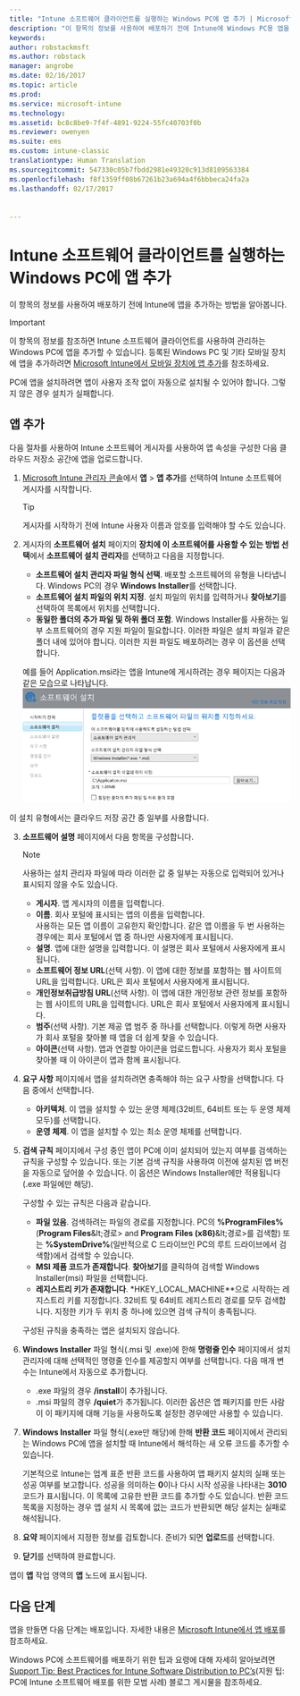 ```yaml
---
title: "Intune 소프트웨어 클라이언트를 실행하는 Windows PC에 앱 추가 | Microsoft 문서"
description: "이 항목의 정보를 사용하여 배포하기 전에 Intune에 Windows PC용 앱을 추가하는 방법을 알아봅니다."
keywords: 
author: robstackmsft
ms.author: robstack
manager: angrobe
ms.date: 02/16/2017
ms.topic: article
ms.prod: 
ms.service: microsoft-intune
ms.technology: 
ms.assetid: bc8c8be9-7f4f-4891-9224-55fc40703f0b
ms.reviewer: owenyen
ms.suite: ems
ms.custom: intune-classic
translationtype: Human Translation
ms.sourcegitcommit: 547330c05b7fbdd2981e49320c913d8109563384
ms.openlocfilehash: f8f1359ff08b67261b23a694a4f6bbbeca24fa2a
ms.lasthandoff: 02/17/2017


---
```


# <a name="add-apps-for-windows-pcs-that-run-the-intune-software-client"></a>Intune 소프트웨어 클라이언트를 실행하는 Windows PC에 앱 추가

이 항목의 정보를 사용하여 배포하기 전에 Intune에 앱을 추가하는 방법을 알아봅니다.

> [!IMPORTANT]
> 이 항목의 정보를 참조하면 Intune 소프트웨어 클라이언트를 사용하여 관리하는 Windows PC에 앱을 추가할 수 있습니다. 등록된 Windows PC 및 기타 모바일 장치에 앱을 추가하려면 [Microsoft Intune에서 모바일 장치에 앱 추가](add-apps-for-mobile-devices-in-microsoft-intune.md)를 참조하세요.

PC에 앱을 설치하려면 앱이 사용자 조작 없이 자동으로 설치될 수 있어야 합니다. 그렇지 않은 경우 설치가 실패합니다.


## <a name="add-the-app"></a>앱 추가
다음 절차를 사용하여 Intune 소프트웨어 게시자를 사용하여 앱 속성을 구성한 다음 클라우드 저장소 공간에 앱을 업로드합니다.

1.  [Microsoft Intune 관리자 콘솔](https://manage.microsoft.com)에서 **앱** &gt; **앱 추가**를 선택하여 Intune 소프트웨어 게시자를 시작합니다.

    > [!TIP]
    > 게시자를 시작하기 전에 Intune 사용자 이름과 암호를 입력해야 할 수도 있습니다.

2.  게시자의 **소프트웨어 설치** 페이지의 **장치에 이 소프트웨어를 사용할 수 있는 방법 선택**에서 **소프트웨어 설치 관리자**를 선택하고 다음을 지정합니다.

    - **소프트웨어 설치 관리자 파일 형식 선택**. 배포할 소프트웨어의 유형을 나타냅니다. Windows PC의 경우 **Windows Installer**를 선택합니다.
    - **소프트웨어 설치 파일의 위치 지정**. 설치 파일의 위치를 입력하거나 **찾아보기**를 선택하여 목록에서 위치를 선택합니다.
    - **동일한 폴더의 추가 파일 및 하위 폴더 포함**. Windows Installer를 사용하는 일부 소프트웨어의 경우 지원 파일이 필요합니다. 이러한 파일은 설치 파일과 같은 폴더 내에 있어야 합니다. 이러한 지원 파일도 배포하려는 경우 이 옵션을 선택합니다.

    예를 들어 Application.msi라는 앱을 Intune에 게시하려는 경우 페이지는 다음과 같은 모습으로 나타납니다. ![게시자의 소프트웨어 설정 페이지](./media/publisher-for-pc.png)

   이 설치 유형에서는 클라우드 저장 공간 중 일부를 사용합니다.

3.  **소프트웨어 설명** 페이지에서 다음 항목을 구성합니다.

    > [!NOTE]
    > 사용하는 설치 관리자 파일에 따라 이러한 값 중 일부는 자동으로 입력되어 있거나 표시되지 않을 수도 있습니다.

    - **게시자**. 앱 게시자의 이름을 입력합니다.
    - **이름**. 회사 포털에 표시되는 앱의 이름을 입력합니다.<br />사용하는 모든 앱 이름이 고유한지 확인합니다. 같은 앱 이름을 두 번 사용하는 경우에는 회사 포털에서 앱 중 하나만 사용자에게 표시됩니다.
    - **설명**. 앱에 대한 설명을 입력합니다. 이 설명은 회사 포털에서 사용자에게 표시됩니다.
    - **소프트웨어 정보 URL**(선택 사항). 이 앱에 대한 정보를 포함하는 웹 사이트의 URL을 입력합니다. URL은 회사 포털에서 사용자에게 표시됩니다.
    - **개인정보취급방침 URL**(선택 사항). 이 앱에 대한 개인정보 관련 정보를 포함하는 웹 사이트의 URL을 입력합니다. URL은 회사 포털에서 사용자에게 표시됩니다.
    - **범주**(선택 사항). 기본 제공 앱 범주 중 하나를 선택합니다. 이렇게 하면 사용자가 회사 포털을 찾아볼 때 앱을 더 쉽게 찾을 수 있습니다.
    - **아이콘**(선택 사항). 앱과 연결할 아이콘을 업로드합니다. 사용자가 회사 포털을 찾아볼 때 이 아이콘이 앱과 함께 표시됩니다.

4.  **요구 사항** 페이지에서 앱을 설치하려면 충족해야 하는 요구 사항을 선택합니다. 다음 중에서 선택합니다.

    - **아키텍처**. 이 앱을 설치할 수 있는 운영 체제(32비트, 64비트 또는 두 운영 체제 모두)를 선택합니다.
    - **운영 체제**. 이 앱을 설치할 수 있는 최소 운영 체제를 선택합니다.

5.  **검색 규칙** 페이지에서 구성 중인 앱이 PC에 이미 설치되어 있는지 여부를 검색하는 규칙을 구성할 수 있습니다.  또는 기본 검색 규칙을 사용하여 이전에 설치된 앱 버전을 자동으로 덮어쓸 수 있습니다. 이 옵션은 Windows Installer에만 적용됩니다(.exe 파일에만 해당).

    구성할 수 있는 규칙은 다음과 같습니다.
    - **파일 있음**. 검색하려는 파일의 경로를 지정합니다. PC의 **%ProgramFiles%**(**Program Files**\&lt;경로&gt; and **Program Files (x86)**\&lt;경로&gt;를 검색함) 또는 **%SystemDrive%**(일반적으로 C 드라이브인 PC의 루트 드라이브에서 검색함)에서 검색할 수 있습니다.
    - **MSI 제품 코드가 존재합니다**. **찾아보기**를 클릭하여 검색할 Windows Installer(msi) 파일을 선택합니다.
    - **레지스트리 키가 존재합니다**. *HKEY_LOCAL_MACHINE\**으로 시작하는 레지스트리 키를 지정합니다. 32비트 및 64비트 레지스트리 경로를 모두 검색합니다. 지정한 키가 두 위치 중 하나에 있으면 검색 규칙이 충족됩니다.

    구성된 규칙을 충족하는 앱은 설치되지 않습니다.

6.  **Windows Installer** 파일 형식(.msi 및 .exe)에 한해 **명령줄 인수** 페이지에서 설치 관리자에 대해 선택적인 명령줄 인수를 제공할지 여부를 선택합니다.
    다음 매개 변수는 Intune에서 자동으로 추가합니다.
    - .exe 파일의 경우 **/install**이 추가됩니다.
    - .msi 파일의 경우 **/quiet**가 추가됩니다.
    이러한 옵션은 앱 패키지를 만든 사람이 이 패키지에 대해 기능을 사용하도록 설정한 경우에만 사용할 수 있습니다.

7.  **Windows Installer** 파일 형식(.exe만 해당)에 한해 **반환 코드** 페이지에서 관리되는 Windows PC에 앱을 설치할 때 Intune에서 해석하는 새 오류 코드를 추가할 수 있습니다.

    기본적으로 Intune는 업계 표준 반환 코드를 사용하여 앱 패키지 설치의 실패 또는 성공 여부를 보고합니다. 성공을 의미하는 **0**이나 다시 시작 성공을 나타내는 **3010** 코드가 표시됩니다. 이 목록에 고유한 반환 코드를 추가할 수도 있습니다. 반환 코드 목록을 지정하는 경우 앱 설치 시 목록에 없는 코드가 반환되면 해당 설치는 실패로 해석됩니다.

8.  **요약** 페이지에서 지정한 정보를 검토합니다. 준비가 되면 **업로드**를 선택합니다.

9. **닫기**를 선택하여 완료합니다.

앱이 **앱** 작업 영역의 **앱** 노드에 표시됩니다.

## <a name="next-steps"></a>다음 단계

앱을 만들면 다음 단계는 배포입니다. 자세한 내용은 [Microsoft Intune에서 앱 배포](deploy-apps.md)를 참조하세요.

Windows PC에 소프트웨어를 배포하기 위한 팁과 요령에 대해 자세히 알아보려면 [Support Tip: Best Practices for Intune Software Distribution to PC’s](https://blogs.technet.microsoft.com/intunesupport/2016/06/13/support-tip-best-practices-for-intune-software-distribution-to-pcs/)(지원 팁: PC에 Intune 소프트웨어 배포를 위한 모범 사례) 블로그 게시물을 참조하세요.

